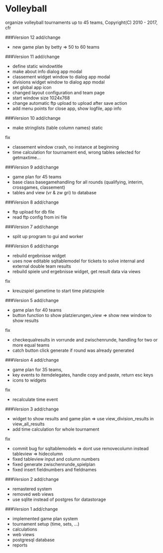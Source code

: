 # Volleyball
organize volleyball tournaments up to 45 teams, Copyright(C) 2010 - 2017, cfr

###Version 12
add/change
- new game plan by betty => 50 to 60 teams

###Version 11
add/change
- define static windowtitle
- make about info dialog app modal
- classement widget window to dialog app modal
- divisions widget window to dialog app modal
- set global app icon
- changed layout configuration and team page
- start window size 1024x768
- change automatic ftp upload to upload after save action
- add menu points for close app, show logfile, app info

###Version 10
add/change
- make stringlists (table column names) static 

fix
- classement window crash, no instance at beginning
- time calculation for tournament end, wrong tables selected for getmaxtime...

###Version 9
add/change
- game plan for 45 teams
- base class basegamehandling for all rounds (qualifying, interim, crossgames, classement)
- tables and view (vr & zw gri) to database

###Version 8
add/change
- ftp upload for db file
- read ftp config from ini file

###Version 7
add/change
- split up program to gui and worker

###Version 6
add/change
- rebuild ergebnisse widget
- uses now editable sqltablemodel for tickets to solve internal and external double team results
- rebuild spiele und ergebnisse widget, get result data via views

fix
- kreuzspiel gametime to start time platzspiele

###Version 5
add/change
- game plan for 40 teams
- button function to show platzierungen_view => show new window to show results

fix
- checkequalresults in vorrunde and zwischenrunde, handling for two or more equal teams
- catch button click generate if round was already generated

###Version 4
add/change
- game plan for 35 teams,
- key events to itemdelegates, handle copy and paste, return esc keys
- icons to widgets

fix
- recalculate time event

###Version 3
add/change
- widget to show results and game plan => use view_division_results in view_all_results
- add time calculation for whole tournament

fix
- commit bug for sqltablemodels => dont use removecolumn instead tableview => hidecolumn
- fixed tableview input and column numbers
- fixed generate zwischenrunde_spielplan
- fixed insert fieldnumbers and fieldnames

###Version 2
add/change
- remastered system
- removed web views
- use sqlite instead of postgres for datastorage

###Version 1
add/change
- implemented game plan system
- tournament setup (time, sets, ...)
- calculations
- web views
- postgresql database
- reports
